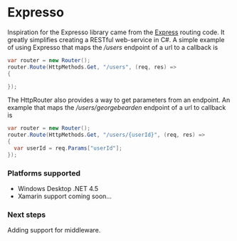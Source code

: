 # Expresso

Inspiration for the Expresso library came from the [Express](http://expressjs.com/guide/routing.html) routing code.  It greatly simplifies creating a RESTful web-service in C#.  A simple example of using Expresso that maps the _/users_ endpoint of a url to a callback is

```csharp
var router = new Router();
router.Route(HttpMethods.Get, "/users", (req, res) => 
{

});
```

The HttpRouter also provides a way to get parameters from an endpoint.  An example that maps the _/users/georgebearden_ endpoint of a url to callback is

```csharp
var router = new Router();
router.Route(HttpMethods.Get, "/users/{userId}", (req, res) => 
{
  var userId = req.Params["userId"];
});
```

### Platforms supported
* Windows Desktop .NET 4.5
* Xamarin support coming soon...

### Next steps
Adding support for middleware.
